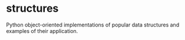 # structures
Python object-oriented implementations of popular data structures and examples of their application.
